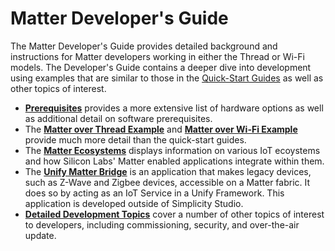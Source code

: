 # Matter Developer's Guide

The Matter Developer's Guide provides detailed background and instructions for Matter developers working in either the Thread or Wi-Fi models. The Developer's Guide contains a deeper dive into development using examples that are similar to those in the [Quick-Start Guides](/matter/{build-docspace-version}/matter-overview)
as well as other topics of interest.

- [**Prerequisites**](/matter/{build-docspace-version}/matter-prerequisites) provides a more extensive list of hardware options as well as additional detail on software prerequisites.
- The [**Matter over Thread Example**](/matter/{build-docspace-version}/matter-thread) and [**Matter over Wi-Fi Example**](/matter/{build-docspace-version}/matter-wifi) provide much more detail than the quick-start guides.
- The [**Matter Ecosystems**](/matter/{build-docspace-version}/matter-wifi-ecosystems) displays information on various IoT ecoystems and how Silicon Labs' Matter enabled applications integrate within them.
- The [**Unify Matter Bridge**](/matter/{build-docspace-version}/matter-bridge) is an application that makes legacy devices, such as Z-Wave and Zigbee devices, accessible on a Matter fabric. It does so by acting as an IoT Service in a Unify Framework. This application is developed outside of Simplicity Studio.
- [**Detailed Development Topics**](/matter/{build-docspace-version}/matter-overview-guides) cover
  a number of other topics of interest to developers, including commissioning, security, and over-the-air update.
